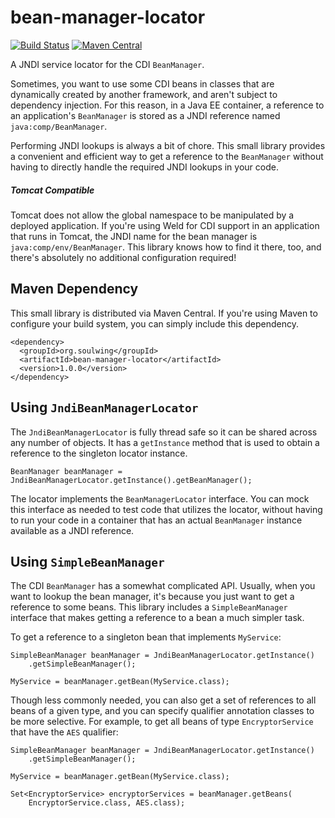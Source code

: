 bean-manager-locator
====================

[![Build Status](https://travis-ci.org/soulwing/bean-manager-locator.svg?branch=master)](https://travis-ci.org/soulwing/bean-manager-locator)
[![Maven Central](https://maven-badges.herokuapp.com/maven-central/org.soulwing/bean-manager-locator/badge.svg)](http://search.maven.org/#search%7Cga%7C1%7Cg%3Aorg.soulwing%20a%3Abean-manager-locator*)

A JNDI service locator for the CDI `BeanManager`.

Sometimes, you want to use some CDI beans in classes that are dynamically 
created by another framework, and aren't subject to dependency injection.
For this reason, in a Java EE container, a reference to an application's 
`BeanManager` is stored as a JNDI reference named `java:comp/BeanManager`.

Performing JNDI lookups is always a bit of chore. This small library provides a 
convenient and efficient way to get a reference to the `BeanManager` without 
having to directly handle the required JNDI lookups in your code.


##### Tomcat Compatible

Tomcat does not allow the global namespace to be manipulated by a deployed
application. If you're using Weld for CDI support in an application that runs
in Tomcat, the JNDI name for the bean manager is `java:comp/env/BeanManager`.
This library knows how to find it there, too, and there's absolutely no 
additional configuration required!  


Maven Dependency
----------------

This small library is distributed via Maven Central. If you're using Maven to 
configure your build system, you can simply include this dependency.

```
<dependency>
  <groupId>org.soulwing</groupId>
  <artifactId>bean-manager-locator</artifactId>
  <version>1.0.0</version>
</dependency>
```

Using `JndiBeanManagerLocator`
------------------------------

The `JndiBeanManagerLocator` is fully thread safe so it can be shared across
any number of objects.  It has a `getInstance` method that is used to obtain
a reference to the singleton locator instance.

```
BeanManager beanManager = JndiBeanManagerLocator.getInstance().getBeanManager();
```

The locator implements the `BeanManagerLocator` interface. You can mock this
interface as needed to test code that utilizes the locator, without having to
run your code in a container that has an actual `BeanManager` instance available
as a JNDI reference.


Using `SimpleBeanManager`
-------------------------

The CDI `BeanManager` has a somewhat complicated API. Usually, when you want to
lookup the bean manager, it's because you just want to get a reference to some 
beans.  This library includes a `SimpleBeanManager` interface that makes getting
a reference to a bean a much simpler task.

To get a reference to a singleton bean that implements `MyService`:

```
SimpleBeanManager beanManager = JndiBeanManagerLocator.getInstance()
    .getSimpleBeanManager();

MyService = beanManager.getBean(MyService.class);
```

Though less commonly needed, you can also get a set of references to all beans 
of a given type, and you can specify qualifier annotation classes to be more
selective. For example, to get all beans of type `EncryptorService` that 
have the `AES` qualifier:

```
SimpleBeanManager beanManager = JndiBeanManagerLocator.getInstance()
    .getSimpleBeanManager();

MyService = beanManager.getBean(MyService.class);

Set<EncryptorService> encryptorServices = beanManager.getBeans(
    EncryptorService.class, AES.class);
```

